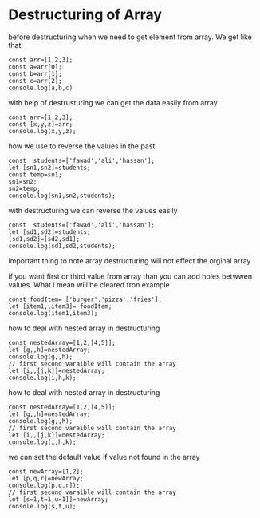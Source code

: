 # Destructuring of Array

before destructuring when  we need to get element  from  array. We get like that.

```
const arr=[1,2,3];
const a=arr[0];
const b=arr[1];
const c=arr[2];
console.log(a,b,c) 
```

with help of  destrusturing we can get the data easily  from  array

```
const arr=[1,2,3];
const [x,y,z]=arr;
console.log(x,y,z);
```

how we use to reverse the values in the  past

```
const  students=['fawad','ali','hassan'];
let [sn1,sn2]=students;
const temp=sn1;
sn1=sn2;
sn2=temp;
console.log(sn1,sn2,students);
```


with destructuring we can reverse the values easily

```
const  students=['fawad','ali','hassan'];
let [sd1,sd2]=students;
[sd1,sd2]=[sd2,sd1];
console.log(sd1,sd2,students);
```
important thing to note array destructuring will not effect the orginal array

if you want first or third value from array than you can add holes betwwen values. What i mean will be cleared fron  example

```
const foodItem= ['burger','pizza','fries'];
let [item1,,item3]= foodItem;
console.log(item1,item3);
```

how to deal with nested  array in  destructuring

```
const nestedArray=[1,2,[4,5]];
let [g,,h]=nestedArray;
console.log(g,,h);
// first second varaible will contain the array
let [i,,[j,k]]=nestedArray;
console.log(i,h,k);
```

how to deal with nested  array in  destructuring

```
const nestedArray=[1,2,[4,5]];
let [g,,h]=nestedArray;
console.log(g,,h);
// first second varaible will contain the array
let [i,,[j,k]]=nestedArray;
console.log(i,h,k); 
```

we can set the default value  if value not  found in the array

```
const newArray=[1,2];
let [p,q,r]=newArray;
console.log(p,q,r]);
// first second varaible will contain the array
let [s=1,t=1,u=1]]=newArray;
console.log(s,t,u); 
```
